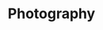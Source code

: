 ---
layout: gallery

title: Photography

desc: Lorem ipsum dolor sit amet, consectetur adipisicing elit, sed do eiusmod tempor incididunt ut labore et dolore magna aliqua. Ut enim ad minim veniam, quis nostrud exercitation ullamco laboris nisi ut aliquip ex ea commodo consequat. Duis aute irure dolor in reprehenderit in voluptate velit esse cillum dolore eu fugiat nulla pariatur. Excepteur sint occaecat cupidatat non proident, sunt in culpa qui officia deserunt mollit anim id est laborum.

images:
  - url: /imgs/photography/title.jpg
    th_url: /imgs/photography/title_thumb.jpg
  - url: /imgs/photography/berry-snow-mono.jpg
    th_url: /imgs/photography/berry-snow-mono-thumb.jpg
---